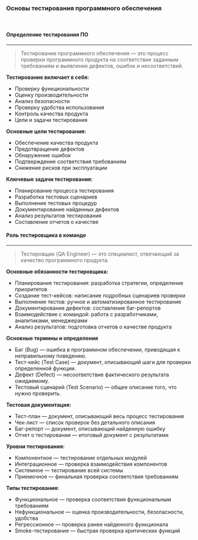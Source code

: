 ### Основы тестирования программного обеспечения

<br />

#### Определение тестирования ПО
------


> Тестирование программного обеспечения — это процесс проверки программного продукта на соответствие заданным требованиям и выявление дефектов, ошибок и несоответствий.


**Тестирование включает в себя:**

* Проверку функциональности
* Оценку производительности
* Анализ безопасности
* Проверку удобства использования
* Контроль качества продукта
* Цели и задачи тестирования

**Основные цели тестирования:**

* Обеспечение качества продукта
* Предотвращение дефектов
* Обнаружение ошибок
* Подтверждение соответствия требованиям
* Снижение рисков при эксплуатации

**Ключевые задачи тестирования:**

* Планирование процесса тестирования
* Разработка тестовых сценариев
* Выполнение тестовых процедур
* Документирование найденных дефектов
* Анализ результатов тестирования
* Составление отчетов о качестве

#### Роль тестировщика в команде
------

> Тестировщик (QA Engineer) — это специалист, отвечающий за качество программного продукта.


**Основные обязанности тестировщика:**

* Планирование тестирования: разработка стратегии, определение приоритетов
* Создание тест-кейсов: написание подробных сценариев проверки
* Выполнение тестов: ручное и автоматизированное тестирование
* Документирование дефектов: составление баг-репортов
* Взаимодействие с командой: работа с разработчиками, аналитиками, менеджерами
* Анализ результатов: подготовка отчетов о качестве продукта

**Основные термины и определения**

* Баг (Bug) — ошибка в программном обеспечении, приводящая к неправильному поведению.
* Тест-кейс (Test Case) — документ, описывающий шаги для проверки определенной функции.
* Дефект (Defect) — несоответствие фактического результата ожидаемому.
* Тестовый сценарий (Test Scenario) — общее описание того, что нужно проверить.

**Тестовая документация:**

* Тест-план — документ, описывающий весь процесс тестирования
* Чек-лист — список проверок без детального описания
* Баг-репорт — документ, описывающий найденную ошибку
* Отчет о тестировании — итоговый документ с результатами

**Уровни тестирования:**

* Компонентное — тестирование отдельных модулей
* Интеграционное — проверка взаимодействия компонентов
* Системное — тестирование всей системы
* Приемочное — финальная проверка соответствия требованиям

**Типы тестирования:**

* Функциональное — проверка соответствия функциональным требованиям
* Нефункциональное — оценка производительности, безопасности, удобства
* Регрессионное — проверка ранее найденного функционала
* Smoke-тестирование — быстрая проверка критических функций